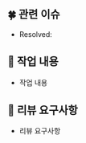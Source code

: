 ## 🍀 관련 이슈

<!-- 작업한 이슈번호를 # 뒤에 붙여주세요. -->
- Resolved: 


## 🌱 작업 내용

<!-- 아래 리스트를 지우고, 작업 내용을 적어주세요(이미지 첨부 가능) -->
- 작업 내용


## 💬 리뷰 요구사항

<!-- 리뷰어가 특별히 봐주었으면 하는 부분이 있다면 작성해주세요 -->
- 리뷰 요구사항
